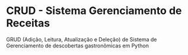 # CRUD - Sistema Gerenciamento de Receitas
GRUD (Adição, Leitura, Atualização e Deleção) de Sistema de Gerenciamento de descobertas gastronômicas em Python
